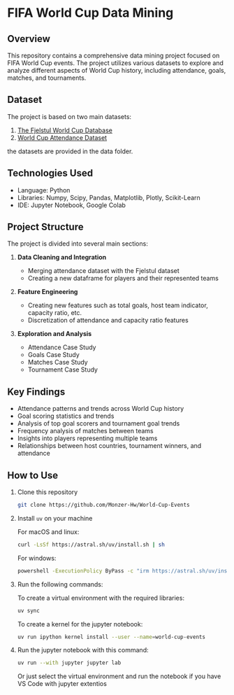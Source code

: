 # FIFA World Cup Data Mining

## Overview
This repository contains a comprehensive data mining project focused on FIFA World Cup events. The project utilizes various datasets to explore and analyze different aspects of World Cup history, including attendance, goals, matches, and tournaments.

## Dataset
The project is based on two main datasets:
1. [The Fjelstul World Cup Database](https://github.com/jfjelstul/worldcup)
2. [World Cup Attendance Dataset](https://drive.google.com/file/d/1-4FNJB6T5LMpSMOtPv3WIa7nOjTFAC3z/view)

the datasets are provided in the data folder.

## Technologies Used
- Language: Python
- Libraries: Numpy, Scipy, Pandas, Matplotlib, Plotly, Scikit-Learn
- IDE: Jupyter Notebook, Google Colab

## Project Structure
The project is divided into several main sections:

1. **Data Cleaning and Integration**
   - Merging attendance dataset with the Fjelstul dataset
   - Creating a new dataframe for players and their represented teams

2. **Feature Engineering**
   - Creating new features such as total goals, host team indicator, capacity ratio, etc.
   - Discretization of attendance and capacity ratio features

3. **Exploration and Analysis**
   - Attendance Case Study
   - Goals Case Study
   - Matches Case Study
   - Tournament Case Study

## Key Findings
- Attendance patterns and trends across World Cup history
- Goal scoring statistics and trends
- Analysis of top goal scorers and tournament goal trends
- Frequency analysis of matches between teams
- Insights into players representing multiple teams
- Relationships between host countries, tournament winners, and attendance

## How to Use
1. Clone this repository 
   ````bash
   git clone https://github.com/Monzer-Hw/World-Cup-Events
   ````
2. Install `uv` on your machine
   
   For macOS and linux:
   ````bash
   curl -LsSf https://astral.sh/uv/install.sh | sh
   ````
   For windows:
   ````bash
   powershell -ExecutionPolicy ByPass -c "irm https://astral.sh/uv/install.ps1 | iex"
   ````
3. Run the following commands:
   
   To create a virtual environment with the required libraries:
   ````bash
   uv sync
   ````

   To create a kernel for the jupyter notebook:
   ````bash
   uv run ipython kernel install --user --name=world-cup-events
   ````
4. Run the jupyter notebook with this command:
   ````bash
   uv run --with jupyter jupyter lab
   ````
   Or just select the virtual environment and run the notebook if you have VS Code with jupyter extentios
